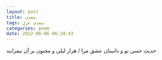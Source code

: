 ```yaml
---
layout: post
title: سعدی
tags: سعدی غزل
categories: poem
date: 2022-06-06 06:34:43
---
```


حدیث حسن تو و داستان عشق مرا / هزار لیلی و مجنون بر آن نیفزایند
